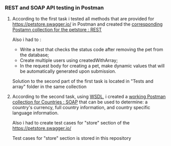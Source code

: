 ### REST and SOAP API testing in Postman
1. According to the first task i tested all methods that are provided for https://petstore.swagger.io/ in Postman and created the <a href="https://www.postman.com/avionics-administrator-41813831/workspace/test-workspace/collection/24355547-bd191190-4e9b-44d0-abc0-76926b6e9673?action=share&creator=24355547">corresponding Postamn collection for the petstore : REST</a>

    Also i had to :
    - Write a test that checks the status code after removing the pet from the database;
    - Create multiple users using createdWithArray;
    - In the request body for creating a pet, make dynamic values that will be automatically generated upon submission.

    Solution to the second part of the first task is located in "Tests and array" folder in the same collection

2. According to the second task, using <a href="http://webservices.oorsprong.org/websamples.countryinfo/CountryInfoService.wso?WSDL">WSDL</a>, i created a <a href="https://www.postman.com/avionics-administrator-41813831/workspace/test-workspace/collection/24355547-3c0e3f7b-44be-4c5f-bfc9-4ea42263ff8e?action=share&creator=24355547">working  Postman collection for Countries : SOAP</a> that can be used to determine: a country's currency, full country information, and country specific language information.

    Also i had to create test cases for "store" section of the https://petstore.swagger.io/</br>

    Test cases for "store" section is stored in this repository
